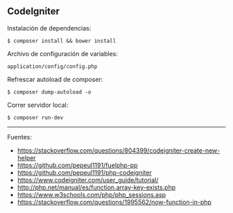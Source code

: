## CodeIgniter

Instalación de dependencias:

    $ composer install && bower install

Archivo de configuración de variables:

    application/config/config.php

Refrescar autoload de composer:

    $ composer dump-autoload -o

Correr servidor local:

    $ composer run-dev

---

Fuentes:

+ https://stackoverflow.com/questions/804399/codeigniter-create-new-helper
+ https://github.com/pepeul1191/fuelphp-pp
+ https://github.com/pepeul1191/php-codeigniter
+ https://www.codeigniter.com/user_guide/tutorial/
+ http://php.net/manual/es/function.array-key-exists.php
+ https://www.w3schools.com/php/php_sessions.asp
+ https://stackoverflow.com/questions/1995562/now-function-in-php
